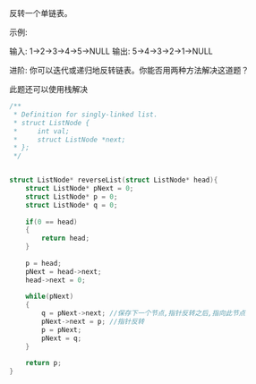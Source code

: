 反转一个单链表。

示例:

输入: 1->2->3->4->5->NULL
输出: 5->4->3->2->1->NULL

进阶:
你可以迭代或递归地反转链表。你能否用两种方法解决这道题？

此题还可以使用栈解决
~~~cpp
/**
 * Definition for singly-linked list.
 * struct ListNode {
 *     int val;
 *     struct ListNode *next;
 * };
 */


struct ListNode* reverseList(struct ListNode* head){
    struct ListNode* pNext = 0;
    struct ListNode* p = 0;
    struct ListNode* q = 0;
    
    if(0 == head)
    {
        return head;
    }
    
    p = head;
    pNext = head->next;
    head->next = 0;
    
    while(pNext)
    {
        q = pNext->next; //保存下一个节点,指针反转之后,指向此节点
        pNext->next = p; //指针反转
        p = pNext;
        pNext = q;
    }
    
    return p;
}
~~~